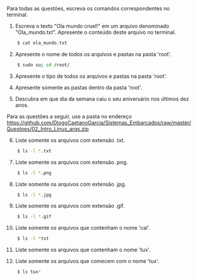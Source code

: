 Para todas as questões, escreva os comandos correspondentes no terminal.

1. Escreva o texto "Ola mundo cruel!" em um arquivo denominado "Ola_mundo.txt". Apresente o conteúdo deste arquivo no terminal.
```bash
    $ cat ola_mundo.txt
```
2. Apresente o nome de todos os arquivos e pastas na pasta 'root'.
```bash
    $ sudo su; cd /root/
```

3. Apresente o tipo de todos os arquivos e pastas na pasta 'root'.


4. Apresente somente as pastas dentro da pasta 'root'.

5. Descubra em que dia da semana caiu o seu aniversário nos últimos dez anos.

Para as questões a seguir, use a pasta no endereço https://github.com/DiogoCaetanoGarcia/Sistemas_Embarcados/raw/master/Questoes/02_Intro_Linux_arqs.zip

6. Liste somente os arquivos com extensão .txt.
```bash
	$ ls -l *.txt
```
7. Liste somente os arquivos com extensão .png.
```bash
	$ ls -l *.png
```
8. Liste somente os arquivos com extensão .jpg.
```bash
	$ ls -l *.jpg
```
9. Liste somente os arquivos com extensão .gif.
```bash
	$ ls -l *.gif
```
10. Liste somente os arquivos que contenham o nome 'cal'.
```bash
	$ ls -l *txt
```
11. Liste somente os arquivos que contenham o nome 'tux'.

12. Liste somente os arquivos que comecem com o nome 'tux'.
```bash
	$ ls tux*
```
